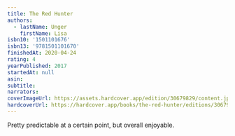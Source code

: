 ```yaml
---
title: The Red Hunter
authors:
  - lastName: Unger
    firstName: Lisa
isbn10: '1501101676'
isbn13: '9781501101670'
finishedAt: 2020-04-24
rating: 4
yearPublished: 2017
startedAt: null
asin:
subtitle:
narrators:
coverImageUrl: https://assets.hardcover.app/edition/30679829/content.jpeg
hardcoverUrl: https://hardcover.app/books/the-red-hunter/editions/30679829
---
```


Pretty predictable at a certain point, but overall enjoyable.
